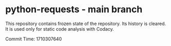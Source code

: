 # python-requests - main branch

This repository contains frozen state of the repository.
Its history is cleared. It is used only for static code
analysis with Codacy.

Commit Time: 1710307640